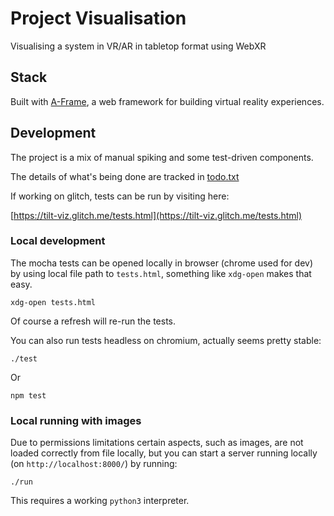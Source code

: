 # Project Visualisation

Visualising a system in VR/AR in tabletop format using WebXR

## Stack

Built with [A-Frame](https://aframe.io), a web framework for building virtual reality experiences.

## Development

The project is a mix of manual spiking and some test-driven components.

The details of what's being done are tracked in [todo.txt](todo.txt)

If working on glitch, tests can be run by visiting here:

[https://tilt-viz.glitch.me/tests.html](https://tilt-viz.glitch.me/tests.html)

### Local development

The mocha tests can be opened locally in browser (chrome used for dev) by 
using local file path to `tests.html`, something like `xdg-open` makes that easy.

```
xdg-open tests.html
```

Of course a refresh will re-run the tests.

You can also run tests headless on chromium, actually seems pretty stable:

```
./test
```

Or

```
npm test
```

### Local running with images

Due to permissions limitations certain aspects, such as images, are not loaded
correctly from file locally, but you can start a server running
locally (on `http://localhost:8000/`) by running:

```
./run
```

This requires a working `python3` interpreter.
